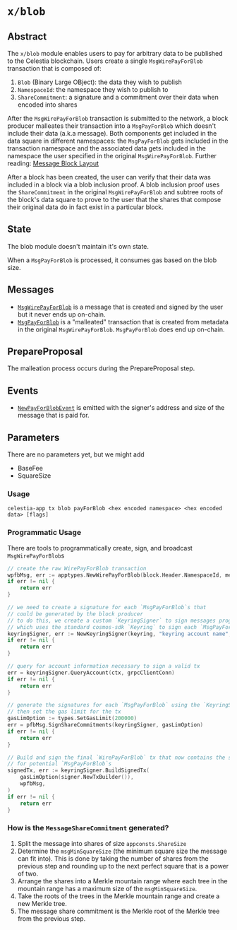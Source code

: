 # `x/blob`

## Abstract

The `x/blob` module enables users to pay for arbitrary data to be published to the Celestia blockchain. Users create a single `MsgWirePayForBlob` transaction that is composed of:

1. `Blob` (Binary Large OBject): the data they wish to publish
2. `NamespaceId`: the namespace they wish to publish to
3. `ShareCommitment`: a signature and a commitment over their data when encoded into shares

After the `MsgWirePayForBlob` transaction is submitted to the network, a block producer malleates their transaction into a `MsgPayForBlob` which doesn't include their data (a.k.a message). Both components get included in the data square in different namespaces: the `MsgPayForBlob` gets included in the transaction namespace and the associated data gets included in the namespace the user specified in the original `MsgWirePayForBlob`. Further reading: [Message Block Layout](https://github.com/celestiaorg/celestia-specs/blob/master/src/rationale/message_block_layout.md)

After a block has been created, the user can verify that their data was included in a block via a blob inclusion proof. A blob inclusion proof uses the `ShareCommitment` in the original `MsgWirePayForBlob` and subtree roots of the block's data square to prove to the user that the shares that compose their original data do in fact exist in a particular block.

## State

The blob module doesn't maintain it's own state.

When a `MsgPayForBlob` is processed, it consumes gas based on the blob size.

## Messages

- [`MsgWirePayForBlob`](https://github.com/celestiaorg/celestia-app/blob/8b9c4c9d13fe0ccb6ea936cc26dee3f52b6f6129/proto/blob/tx.proto#L17-L19) is a message that is created and signed by the user but it never ends up on-chain.
- [`MsgPayForBlob`](https://github.com/celestiaorg/celestia-app/blob/8b9c4c9d13fe0ccb6ea936cc26dee3f52b6f6129/proto/blob/tx.proto#L39-L44) is a "malleated" transaction that is created from metadata in the original `MsgWirePayForBlob`. `MsgPayForBlob` does end up on-chain.

## PrepareProposal

The malleation process occurs during the PrepareProposal step.

## Events

- [`NewPayForBlobEvent`](https://github.com/celestiaorg/celestia-app/pull/213/files#diff-1ce55bda42cf160deca2e5ea1f4382b65f3b689c7e00c88085d7ce219e77303dR17-R21) is emitted with the signer's address and size of the message that is paid for.

## Parameters

There are no parameters yet, but we might add

- BaseFee
- SquareSize

### Usage

```shell
celestia-app tx blob payForBlob <hex encoded namespace> <hex encoded data> [flags]
```

### Programmatic Usage

There are tools to programmatically create, sign, and broadcast `MsgWirePayForBlob`s

```go
// create the raw WirePayForBlob transaction
wpfbMsg, err := apptypes.NewWirePayForBlob(block.Header.NamespaceId, message, 16, 32, 64, 128)
if err != nil {
    return err
}

// we need to create a signature for each `MsgPayForBlob`s that
// could be generated by the block producer
// to do this, we create a custom `KeyringSigner` to sign messages programmatically
// which uses the standard cosmos-sdk `Keyring` to sign each `MsgPayForBlob`
keyringSigner, err := NewKeyringSigner(keyring, "keyring account name", "chain-id-1")
if err != nil {
    return err
}

// query for account information necessary to sign a valid tx
err = keyringSigner.QueryAccount(ctx, grpcClientConn)
if err != nil {
    return err
}

// generate the signatures for each `MsgPayForBlob` using the `KeyringSigner`,
// then set the gas limit for the tx
gasLimOption := types.SetGasLimit(200000)
err = pfbMsg.SignShareCommitments(keyringSigner, gasLimOption)
if err != nil {
    return err
}

// Build and sign the final `WirePayForBlob` tx that now contains the signatures
// for potential `MsgPayForBlob`s
signedTx, err := keyringSigner.BuildSignedTx(
    gasLimOption(signer.NewTxBuilder()),
    wpfbMsg,
)
if err != nil {
    return err
}
```

<!-- markdownlint-enable MD010 -->

### How is the `MessageShareCommitment` generated?

1. Split the message into shares of size `appconsts.ShareSize`
1. Determine the `msgMinSquareSize` (the minimum square size the message can fit into). This is done by taking the number of shares from the previous step and rounding up to the next perfect square that is a power of two.
1. Arrange the shares into a Merkle mountain range where each tree in the mountain range has a maximum size of the `msgMinSquareSize`.
1. Take the roots of the trees in the Merkle mountain range and create a new Merkle tree.
1. The message share commitment is the Merkle root of the Merkle tree from the previous step.
